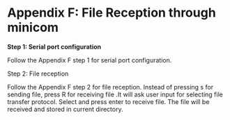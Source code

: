 # Appendix F: File Reception through minicom

**Step 1: Serial port configuration**

Follow the Appendix F step 1 for serial port configuration.

Step 2: File reception

Follow the Appendix F step 2 for file reception. Instead of pressing s for sending file, press R for receiving file .It will ask user input for selecting file transfer protocol. Select and press enter to receive file. The file will be received and stored in current directory.
